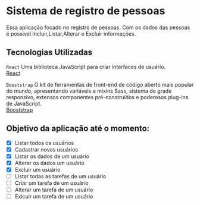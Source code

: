 # Sistema de registro de pessoas
Essa aplicação focado no registro de pessoas.
Com os dados das pessoas é possivel Incluir,Listar,Alterar e Excluir informações.

## Tecnologias Utilizadas

`React`
  Uma biblioteca JavaScript para criar interfaces de usuário.</br>
 [React](https://pt-br.reactjs.org/)

`Booststrap`
  O kit de ferramentas de front-end de código aberto mais popular do mundo, apresentando variáveis e mixins Sass, sistema de grade responsivo, extensos componentes pré-construídos e poderosos plug-ins de JavaScript.</br>
  [Booststrap](https://getbootstrap.com/)
  </br>
  
## Objetivo da aplicação até o momento:
- [x] Listar todos os usuários
- [x] Cadastrar novos usuários
- [x] Listar os dados de um usuário
- [x] Alterar os dados um usuário
- [x] Excluir um usuário
- [ ] Listar todas as tarefas de um usuário
- [ ] Criar um tarefa de um usuário
- [ ] Alterar um tarefa de um usuário
- [ ] Exlcuir um tarefa de um usuário

